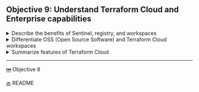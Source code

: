 ## Objective 9: Understand Terraform Cloud and Enterprise capabilities	


<details><summary>Describe the benefits of Sentinel, registry, and workspaces</summary>
<p>

- Sentinel
  - An embedded [policy as a code](https://www.hashicorp.com/blog/why-policy-as-code/) framework used with Enterprise products. Policies written in the [Sentinel language](https://docs.hashicorp.com/sentinel/writing/)
  - Used for logic based policy decisions and can be extended to use information form external sources. 
  - ```tfe_sentinel_policy``` resource can be used to upload a policy using Terraform itself 
  - Sentinel can be used with Terraform Cloud as well by: 
    - Defining the policies - Policies are defined using the policy language with imports for parsing the Terraform plan, state and configuration.
    - Managing policies for organizations -  Users with permission to manage policies can add policies to their organization by configuring VCS integration or uploading policy sets through the API. They also define which workspaces the policy sets are checked against during runs. (More about permissions.)
    - Enforcing policy checks on runs - Policies are checked when a run is performed, after the terraform plan but before it can be confirmed or the terraform apply is executed.
    - Mocking Sentinel Terraform data -  Terraform Cloud provides the ability to generate mock data for any run within a workspace. This data can be used with the Sentinel CLI to test policies before deployment.
  

- Module Registry
  - Private module registry helps us share Terraform modules with other organizations. 
  - Support includes module versioning, search and filtering list of modules, and a configuration designer to build workspaces 
  - Similar to the [public Registry](https://www.terraform.io/docs/registry/index.html)
  - [Module Registry Announcement](https://www.hashicorp.com/blog/hashicorp-terraform-module-registry/)


- Workspaces
  - Using Workspaces is how Terraform Cloud organized infrastructure
  - Workspaces are Collections of Infrastructure - usually organizations have to manage many collections. 
  - Each collection contains a configuration, state data, and variables. 
  - Terraform Cloud manages infrastructure collections with workspaces instead of directories. A workspace contains everything Terraform needs to manage a given collection of infrastructure, and separate workspaces function like completely separate working directories.
  - [Terraform Enterprise: Understanding Workspaces And Modules](https://www.hashicorp.com/resources/terraform-enterprise-understanding-workspaces-and-modules/) 
</p>

</details>

<details><summary>Differentiate OSS (Open Source Software) and Terraform Cloud workspaces</summary>
<p>

- CLI Workspaces 
  - relates to persistent data stored in the backend, a feature for using one configuration to manage many similar grouped resources. 
  - uses with a Terraform's command line interface: ```terraform workspace new bar```

- Enterprise/Cloud Workspaces	
  - Uses Workspaces to manage break up parts of a system 
</p>

</details>

<details><summary>Summarize features of Terraform Cloud</summary>
<p>

- Terraform Cloud
  - [Terraform Cloud Pricing/Features](https://www.hashicorp.com/products/terraform/pricing/)
  - [Terraform Cloud Docs](https://www.terraform.io/docs/cloud/index.html)
  - Main Features
    - Workflow 
      - CLI, Remote Execution(Operations), Support for Local Execution, Organize infra with workspaces, Remote state management, data sharing, and run triggers, version control integration, private module registry    
    - Integrations 
      - Full API, Notifications
    - Access Control and Governance 
      - team based permission systems, sentinel policies, cost estimation 
</p>

</details>

-------------------------------

[⏮️](/Objective%208/hcl-features.md) Objective 8

[🔙](/README.md) README
